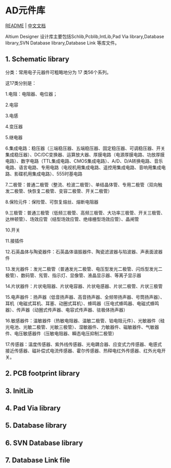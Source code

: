 # AD元件库

[README](README.md) | [中文文档](README_zh.md)

Altium Designer 设计库主要包括Schlib,Pcblib,IntLib,Pad Via library,Database library,SVN Database library,Database Link 等库文件。

## 1. Schematic library

分类：常用电子元器件可粗略地分为 17 类56个系列。

这17类分别是：

1.电阻：电阻器、电位器；

2.电容

3.电感

4.变压器

5.继电器

6.集成电路：稳压器（三端稳压器、五端稳压器、固定稳压器、可调稳压器、开关集成稳压器）、DC/DC变换器、运算放大器、厚膜电路（电源厚膜电路、功放厚膜电路）、数字电路（TTL集成电路、CMOS集成电路）、A/D、D/A转换电路、音乐电路、语言电路、专用电路（电视机用集成电路、遥控用集成电路、音响用集成电路、影碟机用集成电路）、555时基电路

7.二极管：普通二极管（整流、检波二极管）、单结晶体管、专用二极管（双向触发二极管、快恢复二极管、变容二极管、开关二极管）

8.保险元件：保险管、可恢复熔丝、熔断电阻器

9.三极管：普通三极管（低频三极管、高频三极管、大功率三极管、开关三极管、达林顿管）、场效应管（结型场效应管、绝缘栅型场效应管）、晶闸管

10.开关

11.接插件

12.石英晶体与陶瓷器件：石英晶体谐振器件、陶瓷滤波器与陷波器、声表面波器件

13.发光器件：发光二极管（普通发光二极管、电压型发光二极管、闪烁型发光二极管）、数码管、氖管、指示灯、显像管、液晶显示器、等离子显示器

14.片状器件：片状电阻器、片状电容器、片状电感器、片状二极管、片状三极管

15.电声器件：扬声器（低音扬声器、高音扬声器、全频带扬声器、号筒扬声器）、耳机（电磁式耳机、耳塞、动圈式耳机）、蜂鸣器（压电式蜂鸣器、电磁式蜂鸣器）、传声器（动圈式传声器、电容式传声器、驻极体扬声器）

16.敏感器件：温敏器件（热敏电阻器、温敏二极管、铂电阻元件）、光敏器件（硅光电池、光敏二极管、光敏三极管）、湿敏器件、力敏器件、磁敏器件、气敏器件、电压敏感器件（压敏电阻器、瞬态电压抑制二极管）

17.传感器：温度传感器、紫外线传感器、光电耦合器、应变式力传感器、电感式接近传感器、磁补偿式电流传感器、霍尔传感器、热释电红外传感器、红外光电开关。

## 2. PCB footprint library

## 3. InitLib

## 4. Pad Via library

## 5. Database library

## 6. SVN Database library

## 7. Database Link file